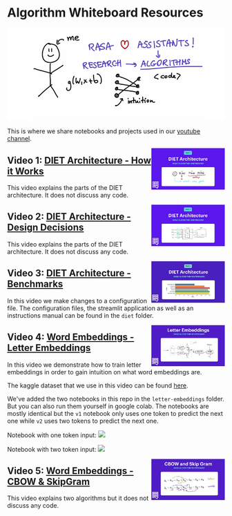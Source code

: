 # Algorithm Whiteboard Resources

<a href="https://www.youtube.com/watch?v=wWNMST6t1TA&list=PL75e0qA87dlG-za8eLI6t0_Pbxafk-cxb">
    <img src="images/logo.png">
</a>

This is where we share notebooks and projects used in our [youtube channel](https://www.youtube.com/watch?v=wWNMST6t1TA&list=PL75e0qA87dlG-za8eLI6t0_Pbxafk-cxb).

<a href="https://www.youtube.com/watch?v=vWStcJDuOUk&list=PL75e0qA87dlG-za8eLI6t0_Pbxafk-cxb">
    <img src="images/vid-1.jpg" width=170 align="right">
</a>

## Video 1: [DIET Architecture - How it Works](https://www.youtube.com/watch?v=vWStcJDuOUk&list=PL75e0qA87dlG-za8eLI6t0_Pbxafk-cxb)

This video explains the parts of the DIET architecture. It does not discuss any code.

<a href="https://www.youtube.com/watch?v=KUGGuJ0aTL8&list=PL75e0qA87dlG-za8eLI6t0_Pbxafk-cxb">
    <img src="images/vid-2.jpg" width=170 align="right">
</a>

## Video 2: [DIET Architecture - Design Decisions](https://www.youtube.com/watch?v=KUGGuJ0aTL8&list=PL75e0qA87dlG-za8eLI6t0_Pbxafk-cxb)

This video explains the parts of the DIET architecture. It does not discuss any code.

<a href="https://www.youtube.com/watch?v=oj5oPGDlep4&list=PL75e0qA87dlG-za8eLI6t0_Pbxafk-cxb">
    <img src="images/vid-3.jpg" width=170 align="right">
</a>

## Video 3: [DIET Architecture - Benchmarks](https://www.youtube.com/watch?v=oj5oPGDlep4&list=PL75e0qA87dlG-za8eLI6t0_Pbxafk-cxb)

In this video we make changes to a configuration file. The configuration files, the streamlit application as well as an instructions manual can be found in the `diet` folder.

<a href="https://www.youtube.com/watch?v=mWvnlVw_LiY&list=PL75e0qA87dlG-za8eLI6t0_Pbxafk-cxb">
    <img src="images/vid-4.jpg" width=170 align="right">
</a>

## Video 4: [Word Embeddings - Letter Embeddings](https://www.youtube.com/watch?v=mWvnlVw_LiY&list=PL75e0qA87dlG-za8eLI6t0_Pbxafk-cxb)

In this video we demonstrate how to train letter embeddings in order to gain intuition on what word embeddings are. 

The kaggle dataset that we use in this video can be found [here](https://www.kaggle.com/therohk/million-headlines).

We've added the two notebooks in this repo in the `letter-embeddings` folder. But you can also run them yourself in google colab. The notebooks are mostly identical but the `v1` notebook only uses one token to predict the next one while `v2` uses two tokens to predict the next one.

Notebook with one token input:  <a href="https://colab.research.google.com/drive/1jbjQtu5d1E88uM8oaJ3BAfHcI7JVUdu2"><img src="https://colab.research.google.com/assets/colab-badge.svg"></a>

Notebook with two token input: <a href="https://colab.research.google.com/drive/1N5wv75vbFRF3lPO1ZpSddBeb_DRaBNOY"><img src="https://colab.research.google.com/assets/colab-badge.svg"></a>

<a href="https://www.youtube.com/watch?v=BWaHLmG1lak&list=PL75e0qA87dlG-za8eLI6t0_Pbxafk-cxb&index=6">
    <img src="images/vid-5.jpg" width=170 align="right">
</a>

## Video 5: [Word Embeddings - CBOW & SkipGram](https://www.youtube.com/watch?v=BWaHLmG1lak&list=PL75e0qA87dlG-za8eLI6t0_Pbxafk-cxb&index=6)

This video explains two algorithms but it does not discuss any code.


<!-- #### Video X: Conditional Random Fields [video not released yet]

The entire project was too big to add here so we've created a seperate github repo which can be found [here](https://github.com/RasaHQ/crf-demo).

The main file that we've changed, the `config.yml` file, can be found in the `crf` folder of this repo as well. There may be some online material that might help you appreciate some details. 

- The [implementation of CRF in Rasa](https://github.com/RasaHQ/rasa/blob/master/rasa/nlu/extractors/crf_entity_extractor.py#L44) directly in github.
- Extra [maths](https://timvieira.github.io/blog/post/2015/04/29/multiclass-logistic-regression-and-conditional-random-fields-are-the-same-thing/) that details the similarity between CRFs and Logistic Regression
 -->
